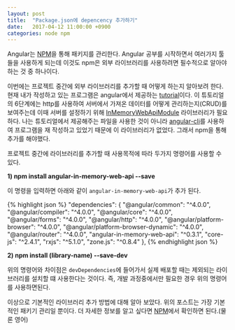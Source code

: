 ```yaml
---
layout: post
title:  "Package.json에 depencency 추가하기"
date:   2017-04-12 11:00:00 +0900
categories: node npm
---
```


Angular는 [NPM][1]을 통해 패키지를 관리한다. Angular 공부를 시작하면서 여러가지 툴들을 사용하게 되는데 이것도 npm은 외부 라이브러리를 사용하려면 필수적으로 알아야 하는 것 중 하나이다.

이번에는 프로젝트 중간에 외부 라이브러리를 추가할 때 어떻게 하는지 알아보려 한다.
현재 내가 작성하고 있는 프로그램은 angular에서 제공하는 [tutorial][2]이다. 이 튜토리얼의 6단계에는 http를 사용하여 서버에서 가져온 데이터를 어떻게 관리하는지(CRUD)를 보여주는데 이때 서버를 설정하기 위해 [InMemoryWebApiModule][3] 라이브러리가 필요하다. 나는 튜토리얼에서 제공해주는 파일을 사용한 것이 아니라 [angular-cli][4]를 사용하여 프로그램을 재 작성하고 있었기 때문에 이 라이브러리가 없었다. 그래서 npm을 통해 추가를 해야했다.

프로젝트 중간에 라이브러리를 추가할 때 사용목적에 따라 두가지 명령어를 사용할 수 있다.

**1) npm install angular-in-memory-web-api --save**

이 명령을 입력하면 아래와 같이 `angular-in-memory-web-api`가 추가 된다.

{% highlight json %}
"dependencies": {
  "@angular/common": "^4.0.0",
  "@angular/compiler": "^4.0.0",
  "@angular/core": "^4.0.0",
  "@angular/forms": "^4.0.0",
  "@angular/http": "^4.0.0",
  "@angular/platform-browser": "^4.0.0",
  "@angular/platform-browser-dynamic": "^4.0.0",
  "@angular/router": "^4.0.0",
  "angular-in-memory-web-api": "^0.3.1",
  "core-js": "^2.4.1",
  "rxjs": "^5.1.0",
  "zone.js": "^0.8.4"
},
{% endhighlight json %}


**2) npm install (library-name) --save-dev**

위의 명령어와 차이점은 `devDependencies`에 들어가서 실제 배포할 때는 제외되는 라이브러리를 설치할 떄 사용한다는 것이다. 즉, 개발 과정중에서만 필요한 경우 위의 명령어를 사용하면된다.

이상으로 기본적인 라이브러리 추가 방법에 대해 알아 보았다. 위의 포스트는 가장 기본적인 패키기 관리일 뿐이다. 더 자세한 정보를 알고 싶다면 [NPM][1]에서 확인하면 된다.(물론 영어)

[1]: https://docs.npmjs.com/cli/install
[2]: https://angular.io/docs/ts/latest/tutorial/
[3]: https://github.com/angular/in-memory-web-api
[4]: https://cli.angular.io/
